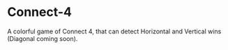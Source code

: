 # Connect-4
A colorful game of Connect 4, that can detect Horizontal and Vertical wins (Diagonal coming soon).
